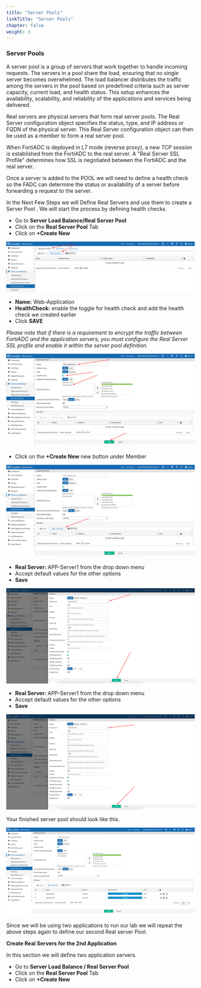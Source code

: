 ```yaml
---
title: "Server Pools"
linkTitle: "Server Pools"
chapter: false
weight: 3 
---
```


### **Server Pools**
A server pool is a group of servers that work together to handle incoming requests. The servers in a pool share the load, ensuring that no single server becomes overwhelmed. The load balancer distributes the traffic among the servers in the pool based on predefined criteria such as server capacity, current load, and health status. This setup enhances the availability, scalability, and reliability of the applications and services being delivered.

Real servers are physical servers that form real server pools. The Real Server configuration object specifies the status, type, and IP address or FQDN of the physical server. This Real Server configuration object can then be used as a member to form a real server pool.

When FortiADC is deployed in L7 mode (reverse proxy), a new TCP session is established from the FortiADC to the real server. A "Real Server SSL Profile" determines how SSL is negotiated between the FortiADC and the real server.

Once a server is added to the POOL we will need to define a health check so the FADC  can determine the status or availability of a server before forwarding a request to the server.

In the Next Few Steps we will Define Real Servers and use them to create a Server Pool .  We will start the process by defining health checks.

- Go to **Server Load Balance/Real Server Pool** 
- Click on the **Real Server Pool** Tab
- Click on **+Create New**

![](fad-serverpool.png)

- **Name:** Web-Application 
- **HealthCheck:** enable the toggle for health check and add the health check we created earlier
- Click **SAVE** 

_Please note that if there is a requirement to encrypt the traffic between FortiADC and the application servers, you must configure the Real Server SSL profile and enable it within the server pool definition._

![](fad-serverpool1.png)

- Click on the **+Create New** new button under Member 

![](fad-serverpool2.png)

- **Real Server:**  APP-Server1 from the drop down menu
- Accept default values for the other options
- **Save**

![](pool-mbr1a.png)

- **Real Server:**  APP-Server1 from the drop down menu
- Accept default values for the other options
- **Save**

![](pool-mbr2a.png)

Your finished server pool should look like this.

![](finished-svr-pool1.png)

Since we will be using two applications to run our lab we will repeat the above steps again to define our second Real server Pool. 

**Create Real Servers for the 2nd Application**

In this section we will define two application servers.

- Go to **Server Load Balance / Real Server Pool**
- Click on the **Real Server Pool** Tab
- Click on **+Create New**

